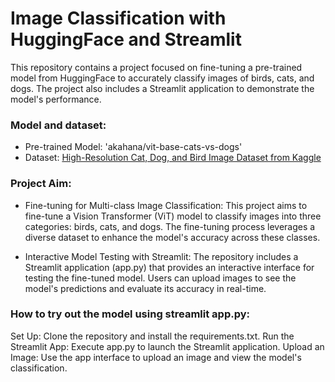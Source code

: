 # Image Classification with HuggingFace and Streamlit

This repository contains a project focused on fine-tuning a pre-trained model from HuggingFace to accurately classify images of birds, cats, and dogs. The project also includes a Streamlit application to demonstrate the model's performance.

### Model and dataset:
- Pre-trained Model: 'akahana/vit-base-cats-vs-dogs'
- Dataset: [High-Resolution Cat, Dog, and Bird Image Dataset from Kaggle](https://www.kaggle.com/datasets/mahmoudnoor/high-resolution-catdogbird-image-dataset-13000/data)


### Project Aim:
- Fine-tuning for Multi-class Image Classification: This project aims to fine-tune a Vision Transformer (ViT) model to classify images into three categories: birds, cats, and dogs. The fine-tuning process leverages a diverse dataset to enhance the model's accuracy across these classes.

- Interactive Model Testing with Streamlit: The repository includes a Streamlit application (app.py) that provides an interactive interface for testing the fine-tuned model. Users can upload images to see the model's predictions and evaluate its accuracy in real-time.

### How to try out the model using streamlit app.py:
Set Up: Clone the repository and install the requirements.txt.
Run the Streamlit App: Execute app.py to launch the Streamlit application.
Upload an Image: Use the app interface to upload an image and view the model's classification.
